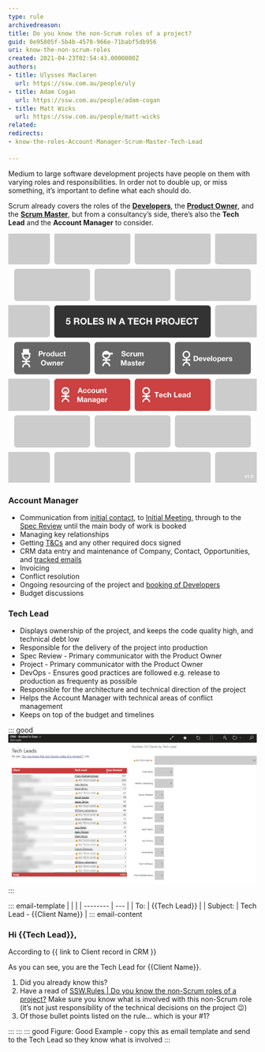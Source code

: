 ```yaml
---
type: rule
archivedreason:
title: Do you know the non-Scrum roles of a project?
guid: 0e95805f-5b4b-4578-966e-71babf5db956
uri: know-the-non-scrum-roles
created: 2021-04-23T02:54:43.0000000Z
authors: 
- title: Ulysses Maclaren
  url: https://ssw.com.au/people/uly
- title: Adam Cogan
  url: https://ssw.com.au/people/adam-cogan
- title: Matt Wicks
  url: https://ssw.com.au/people/matt-wicks
related:
redirects:
- know-the-roles-Account-Manager-Scrum-Master-Tech-Lead

---
```


Medium to large software development projects have people on them with varying roles and responsibilities. In order not to double up, or miss something, it’s important to define what each should do. 

Scrum already covers the roles of the **[Developers](https://www.youtube.com/watch?v=vLqCkj0PvtE)**, the **[Product Owner](/do-you-know-the-how-to-be-a-good-product-owner)**, and the **[Scrum Master](/the-team-do-you-help-your-scrum-master-not-scrummaster-protect-and-serve-the-team)**, but from a consultancy’s side, there’s also the **Tech Lead** and the **Account Manager** to consider. 

![Figure: 5 roles in a Tech Project](roles-in-bricks-squared.png)

<!--endintro-->

### Account Manager

-	Communication from [initial contact](/do-you-manage-your-inbound-leads-effectively), to [Initial Meeting](/meetings-do-you-know-the-agenda-for-the-initial-meeting), through to the [Spec Review](/rules-to-better-specification-reviews) until the main body of work is booked
-	Managing key relationships
-	Getting [T&Cs](https://www.ssw.com.au/ssw/Standards/Forms/ConsultingOrderTermsConditions.aspx) and any other required docs signed
-	CRM data entry and maintenance of Company, Contact, Opportunities, and [tracked emails](/track-important-emails)
-	Invoicing
-	Conflict resolution
-	Ongoing resourcing of the project and [booking of Developers](/scheduling-do-you-know-how-to-book-developers-for-a-project)
-	Budget discussions

### Tech Lead

-	Displays ownership of the project, and keeps the code quality high, and technical debt low
-	Responsible for the delivery of the project into production
-	Spec Review - Primary communicator with the Product Owner 
-	Project - Primary communicator with the Product Owner 
-	DevOps - Ensures good practices are followed e.g. release to production as frequenty as possible
-	Responsible for the architecture and technical direction of the project 
-	Helps the Account Manager with technical areas of conflict management
-	Keeps on top of the budget and timelines

::: good
![Figure: Don't forget! You can use reports to identify projects that are being worked on without Tech Leads](tech-lead-report.png)
:::

::: email-template
|          |     |
| -------- | --- |
| To:      | {{Tech Lead}} |
| Subject: | Tech Lead - {{Client Name}} |
::: email-content  

### Hi {{Tech Lead}},

According to {{ link to Client record in CRM }}

As you can see, you are the Tech Lead for {{Client Name}}.

1. Did you already know this?
2. Have a read of [SSW.Rules | Do you know the non-Scrum roles of a project?](https://www.ssw.com.au/rules/know-the-non-scrum-roles) Make sure you know what is involved with this non-Scrum role (it’s not just responsibility of the technical decisions on the project 😉)
3. Of those bullet points listed on the rule… which is your #1?

:::
:::
::: good
Figure: Good Example - copy this as email template and send to the Tech Lead so they know what is involved
:::
